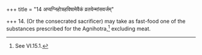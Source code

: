 +++
title = "14 अप्यग्निहोत्रहविषामेवैकं व्रतयेन्मांसवर्जम्"

+++
14. (Or the consecrated sacrificer) may take as fast-food one of the substances prescribed for the Agnihotra,[^1] excluding meat.  

[^1]: See VI.15.1.
